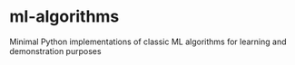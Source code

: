 # ml-algorithms
Minimal Python implementations of classic ML algorithms for learning and demonstration purposes
